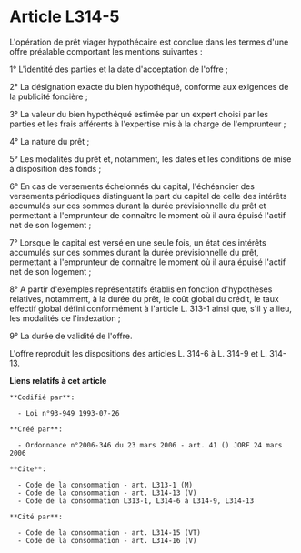 # Article L314-5

L'opération de prêt viager hypothécaire est conclue dans les termes d'une offre préalable comportant les mentions suivantes :

1° L'identité des parties et la date d'acceptation de l'offre ;

2° La désignation exacte du bien hypothéqué, conforme aux exigences de la publicité foncière ;

3° La valeur du bien hypothéqué estimée par un expert choisi par les parties et les frais afférents à l'expertise mis à la
charge de l'emprunteur ;

4° La nature du prêt ;

5° Les modalités du prêt et, notamment, les dates et les conditions de mise à disposition des fonds ;

6° En cas de versements échelonnés du capital, l'échéancier des versements périodiques distinguant la part du capital de
celle des intérêts accumulés sur ces sommes durant la durée prévisionnelle du prêt et permettant à l'emprunteur de connaître
le moment où il aura épuisé l'actif net de son logement ;

7° Lorsque le capital est versé en une seule fois, un état des intérêts accumulés sur ces sommes durant la durée
prévisionnelle du prêt, permettant à l'emprunteur de connaître le moment où il aura épuisé l'actif net de son logement ;

8° A partir d'exemples représentatifs établis en fonction d'hypothèses relatives, notamment, à la durée du prêt, le coût
global du crédit, le taux effectif global défini conformément à l'article L. 313-1 ainsi que, s'il y a lieu, les modalités de
l'indexation ;

9° La durée de validité de l'offre.

L'offre reproduit les dispositions des articles L. 314-6 à L. 314-9 et L. 314-13.

**Liens relatifs à cet article**

	**Codifié par**:

	  - Loi n°93-949 1993-07-26

	**Créé par**:

	  - Ordonnance n°2006-346 du 23 mars 2006 - art. 41 () JORF 24 mars 2006

	**Cite**:

	  - Code de la consommation - art. L313-1 (M)
	  - Code de la consommation - art. L314-13 (V)
	  - Code de la consommation L313-1, L314-6 à L314-9, L314-13

	**Cité par**:

	  - Code de la consommation - art. L314-15 (VT)
	  - Code de la consommation - art. L314-16 (V)
